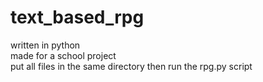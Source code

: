 # text_based_rpg 
written in python  
made for a school project  
put all files in the same directory then run the rpg.py script

